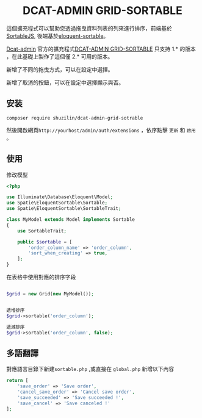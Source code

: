 
<div align="center">

# DCAT-ADMIN GRID-SORTABLE

</div>

這個擴充程式可以幫助您透過拖曳資料列表的列來進行排序，前端基於[SortableJS](https://github.com/SortableJS/Sortable), 後端基於[eloquent-sortable](https://github.com/spatie/eloquent-sortable)。

[Dcat-admin](https://github.com/jqhph/dcat-admin) 官方的擴充程式[DCAT-ADMIN GRID-SORTABLE](https://github.com/dcat-admin/grid-sortable) 只支持 1.* 的版本
，在此基礎上製作了這個僅 2.* 可用的版本。

新增了不同的拖曳方式，可以在設定中選擇。

新增了取消的按鈕，可以在設定中選擇顯示與否。

## 安装

```shell
composer require shuzilin/dcat-admin-grid-sotrable
```

然後開啟網頁`http://yourhost/admin/auth/extensions` ，依序點擊 `更新` 和 `啟用` 。


## 使用

修改模型

```php
<?php

use Illuminate\Database\Eloquent\Model;
use Spatie\EloquentSortable\Sortable;
use Spatie\EloquentSortable\SortableTrait;

class MyModel extends Model implements Sortable
{
    use SortableTrait;

    public $sortable = [
        'order_column_name' => 'order_column',
        'sort_when_creating' => true,
    ];
}
```

在表格中使用對應的排序字段

```php

$grid = new Grid(new MyModel());


遞增排序
$grid->sortable('order_column');

遞減排序
$grid->sortable('order_column', false);

```

## 多語翻譯
對應語言目錄下新建`sortable.php` ,或直接在 `global.php` 新增以下內容
```php
return [
    'save_order' => 'Save order',
    'cancel_save_order' => 'Cancel save order',
    'save_succeeded' => 'Save succeeded !',
    'save_cancel' => 'Save canceled !'
];
```

